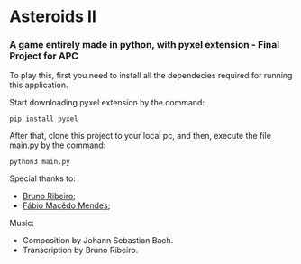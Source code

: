 # Asteroids II
### A game entirely made in python, with pyxel extension - Final Project for APC


To play this, first you need to install all the dependecies required for running this application.

Start downloading pyxel extension by the command:
```
pip install pyxel
```
After that, clone this project to your local pc, and then, execute the file main.py by the command:
```
python3 main.py
```

Special thanks to:

- [Bruno Ribeiro](https://github.com/BrunoRiibeiro);
- [Fábio Macêdo Mendes](https://github.com/fabiommendes);

Music:

- Composition by Johann Sebastian Bach.
- Transcription by Bruno Ribeiro.

